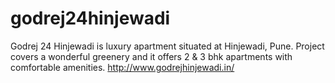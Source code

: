 # godrej24hinjewadi
Godrej 24 Hinjewadi is luxury apartment situated at Hinjewadi, Pune. Project covers a wonderful greenery and it offers 2 &amp; 3 bhk apartments with comfortable amenities. http://www.godrejhinjewadi.in/
